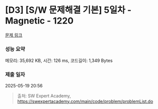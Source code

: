 # [D3] [S/W 문제해결 기본] 5일차 - Magnetic - 1220 

[문제 링크](https://swexpertacademy.com/main/code/problem/problemDetail.do?contestProbId=AV14hwZqABsCFAYD) 

### 성능 요약

메모리: 35,692 KB, 시간: 126 ms, 코드길이: 1,349 Bytes

### 제출 일자

2025-05-19 20:56



> 출처: SW Expert Academy, https://swexpertacademy.com/main/code/problem/problemList.do